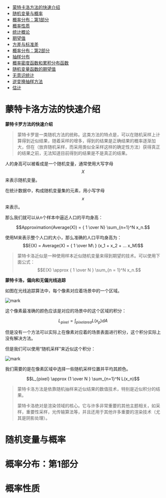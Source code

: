 - [蒙特卡洛方法的快速介绍](#蒙特卡洛方法的快速介绍)
- [随机变量与概率](#随机变量与概率)
- [概率分布：第1部分](#概率分布：第1部分)
- [概率性质](#概率性质)
- [统计概论](#统计概论)
- [期望值](#期望值)
- [方差与标准差](#方差与标准差)
- [概率分布：第2部分](#概率分布：第2部分)
- [抽样分布](#抽样分布)
- [概率密度函数和累积分布函数](#概率密度函数和累积分布函数)
- [随机变量函数的期望值](#随机变量函数的期望值)
- [无意识统计](#无意识统计)
- [逆变换抽样方法](#逆变换抽样方法)
- [估计](#估计)

# 蒙特卡洛方法的快速介绍

**蒙特卡罗方法的快速介绍**

> 蒙特卡罗是一类随机方法的统称。这类方法的特点是，可以在随机采样上计算得到近似结果，随着采样的增多，得到的结果是正确结果的概率逐渐加大，但在（放弃随机采样，而采用类似全采样这样的确定性方法）获得真正的结果之前，无法知道目前得到的结果是不是真正的结果。

人的身高可以被看成是一个随机变量，通常使用大写字母$$X$$来表示随机变量。

在统计数据中，构成随机变量集的元素，用小写字母$$x$$来表示。

那么我们就可以从n个样本中逼近人口的平均身高：

$$Approximation(Average(X)) = { 1 \over N} \sum_{n=1}^N x_n.$$

使用M来表示整个人口的大小，那么准确的人口平均身高为：
$$E(X) = Average(X) = { 1 \over M\ } (x_1 + x_2 + ... x_M)$$

> 蒙特卡洛近似是一种使用样本近似随机变量来得到期望的技术。可以使用下面公式：
> $$E(X) \approx { 1 \over N } \sum_{n = 1}^N x_n.$$

**蒙特卡洛，偏向和无偏光线追踪**

如图在光线追踪算法中，每个像素对应着场景中的一个区域。

![mark](http://o9z9uibed.bkt.clouddn.com/image/20171107/205406386.png?imageslim)

这个像素最准确的颜色应该是对应的场景中的这个区域的积分：

$$L_{pixel} = \int_{pixel area} L(x_p) dA$$

但是没有一个方法可以实际上在像素对应着的场景表面进行积分，这个积分实际上没有解决方法。

但是我们可以使用“随机采样”来近似这个积分：

![mark](http://o9z9uibed.bkt.clouddn.com/image/20171107/210324932.png?imageslim)

我们需要的是在像素区域中选择一些随机采样位置并平均其颜色。

$$L_{pixel} \approx {1 \over N } \sum_{n=1}^N L(x_n)$$

> 蒙特卡洛方法是依靠随机抽样来近似结果的数值技术，特别是近似积分的结果。
>
> 蒙特卡洛绝对是渲染领域的核心。它与许多非常重要的其他主题相关，如采样，重要性采样，光传输算法等，并且还用于其他许多重要的渲染技术（尤其是阴影处理）。

# 随机变量与概率


# 概率分布：第1部分


# 概率性质
